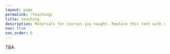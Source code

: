 ```yaml
---
layout: page
permalink: /teaching/
title: teaching
description: Materials for courses you taught. Replace this text with your description.
nav: true
nav_order: 6
---
```


TBA